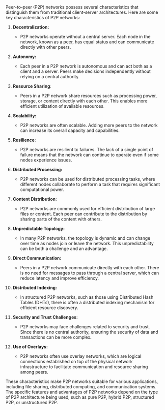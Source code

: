 Peer-to-peer (P2P) networks possess several characteristics that distinguish them from traditional client-server architectures. Here are some key characteristics of P2P networks:

1. **Decentralization:**
   - P2P networks operate without a central server. Each node in the network, known as a peer, has equal status and can communicate directly with other peers.

2. **Autonomy:**
   - Each peer in a P2P network is autonomous and can act both as a client and a server. Peers make decisions independently without relying on a central authority.

3. **Resource Sharing:**
   - Peers in a P2P network share resources such as processing power, storage, or content directly with each other. This enables more efficient utilization of available resources.

4. **Scalability:**
   - P2P networks are often scalable. Adding more peers to the network can increase its overall capacity and capabilities.

5. **Resilience:**
   - P2P networks are resilient to failures. The lack of a single point of failure means that the network can continue to operate even if some nodes experience issues.

6. **Distributed Processing:**
   - P2P networks can be used for distributed processing tasks, where different nodes collaborate to perform a task that requires significant computational power.

7. **Content Distribution:**
   - P2P networks are commonly used for efficient distribution of large files or content. Each peer can contribute to the distribution by sharing parts of the content with others.

8. **Unpredictable Topology:**
   - In many P2P networks, the topology is dynamic and can change over time as nodes join or leave the network. This unpredictability can be both a challenge and an advantage.

9. **Direct Communication:**
   - Peers in a P2P network communicate directly with each other. There is no need for messages to pass through a central server, which can reduce latency and improve efficiency.

10. **Distributed Indexing:**
    - In structured P2P networks, such as those using Distributed Hash Tables (DHTs), there is often a distributed indexing mechanism for efficient resource discovery.

11. **Security and Trust Challenges:**
    - P2P networks may face challenges related to security and trust. Since there is no central authority, ensuring the security of data and transactions can be more complex.

12. **Use of Overlays:**
    - P2P networks often use overlay networks, which are logical connections established on top of the physical network infrastructure to facilitate communication and resource sharing among peers.

These characteristics make P2P networks suitable for various applications, including file sharing, distributed computing, and communication systems. The specific features and advantages of P2P networks depend on the type of P2P architecture being used, such as pure P2P, hybrid P2P, structured P2P, or unstructured P2P.
